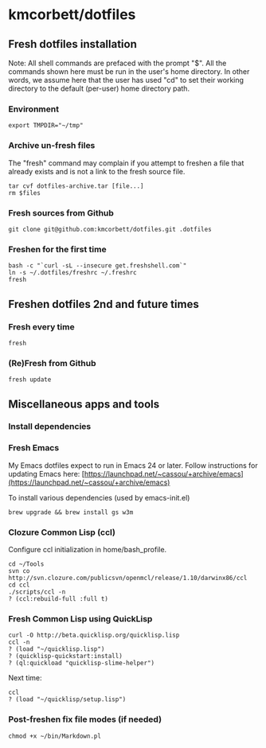 # kmcorbett/dotfiles

## Fresh dotfiles installation

Note: All shell commands are prefaced with the prompt "$". All the
commands shown here must be run in the user's home directory. In other
words, we assume here that the user has used "cd" to set their working
directory to the default (per-user) home directory path.

### Environment

    export TMPDIR="~/tmp"

### Archive un-fresh files

The "fresh" command may complain if you attempt to freshen a file that
already exists and is not a link to the fresh source file.

    tar cvf dotfiles-archive.tar [file...]
    rm $files

### Fresh sources from Github

    git clone git@github.com:kmcorbett/dotfiles.git .dotfiles

### Freshen for the first time

    bash -c "`curl -sL --insecure get.freshshell.com`"
    ln -s ~/.dotfiles/freshrc ~/.freshrc
    fresh

## Freshen dotfiles 2nd and future times

### Fresh every time

    fresh

### (Re)Fresh from Github

    fresh update

## Miscellaneous apps and tools

### Install dependencies

### Fresh Emacs

My Emacs dotfiles expect to run in Emacs 24 or later. Follow
instructions for updating Emacs here: 
[https://launchpad.net/~cassou/+archive/emacs](https://launchpad.net/~cassou/+archive/emacs)

To install various dependencies (used by emacs-init.el)

    brew upgrade && brew install gs w3m

### Clozure Common Lisp (ccl)

Configure ccl initialization in home/bash_profile.<hostname>

    cd ~/Tools
    svn co http://svn.clozure.com/publicsvn/openmcl/release/1.10/darwinx86/ccl
    cd ccl
    ./scripts/ccl -n
    ? (ccl:rebuild-full :full t)    

### Fresh Common Lisp using QuickLisp

    curl -O http://beta.quicklisp.org/quicklisp.lisp
    ccl -n
    ? (load "~/quicklisp.lisp")
    ? (quicklisp-quickstart:install)
    ? (ql:quickload "quicklisp-slime-helper")

Next time:

    ccl
    ? (load "~/quicklisp/setup.lisp")
    
### Post-freshen fix file modes (if needed)

    chmod +x ~/bin/Markdown.pl
